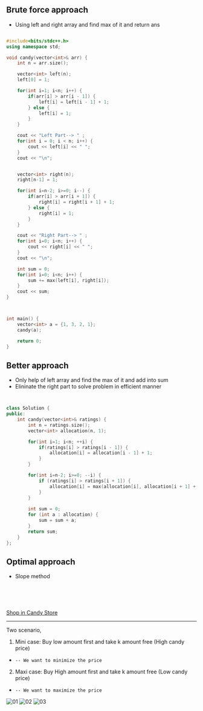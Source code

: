 
## Brute force approach
- Using left and right array and find max of it and return ans

```cpp

#include<bits/stdc++.h>
using namespace std;

void candy(vector<int>& arr) {
    int n = arr.size();

    vector<int> left(n); 
    left[0] = 1;

    for(int i=1; i<n; i++) {
        if(arr[i] > arr[i - 1]) {
            left[i] = left[i - 1] + 1;
        } else {
            left[i] = 1; 
        }
    }

    cout << "Left Part--> " ;
    for(int i = 0; i < n; i++) {
        cout << left[i] << " "; 
    }
    cout << "\n";


    vector<int> right(n); 
    right[n-1] = 1;

    for(int i=n-2; i>=0; i--) {
        if(arr[i] > arr[i + 1]) {
            right[i] = right[i + 1] + 1;
        } else {
            right[i] = 1; 
        }
    }

    cout << "Right Part--> " ;
    for(int i=0; i<n; i++) {
        cout << right[i] << " "; 
    }
    cout << "\n";

	int sum = 0;
	for(int i=0; i<n; i++) {
		sum += max(left[i], right[i]);
	}
	cout << sum;
}



int main() {
    vector<int> a = {1, 3, 2, 1};
    candy(a);

    return 0;
}

```

## Better approach
- Only help of left array and find the max of it and add into sum
- Elininate the right part to solve problem in efficient manner

```cpp


class Solution {
public:
    int candy(vector<int>& ratings) {
        int n = ratings.size();
        vector<int> allocation(n, 1);

        for(int i=1; i<n; ++i) {
            if(ratings[i] > ratings[i - 1]) {
                allocation[i] = allocation[i - 1] + 1;
            }
        }

        for(int i=n-2; i>=0; --i) {
            if (ratings[i] > ratings[i + 1]) {
                allocation[i] = max(allocation[i], allocation[i + 1] + 1);
            }
        }
        
        int sum = 0;
        for (int a : allocation) {
            sum = sum + a;
        }
        return sum;
    }
};

```

## Optimal approach
- Slope method







<br>
<br>
<br>


[Shop in Candy Store](https://www.geeksforgeeks.org/problems/shop-in-candy-store1145/1)

<hr>

Two scenario,
 1. Mini case: Buy low amount first and take k amount free (High candy price)
 -     -- We want to minimize the price
 2. Maxi case: Buy High amount first and take k amount free (Low candy price)
 -     -- We want to maximize the price
   
![01](https://drive.google.com/uc?export=view&id=15E-e8l9VltvWsQRSHa_fQseQDG6ITaT2)
![02](https://drive.google.com/uc?export=view&id=1v4sunmWBmv9QZHRY5JXFeOJvvUmmSV-g)
![03](https://drive.google.com/uc?export=view&id=1R2Wq0synroCZ5i-Ytcu10b2Ubk2VZpZV)
